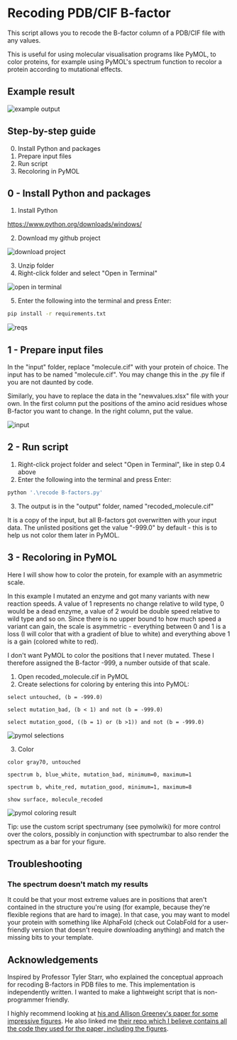 # Recoding PDB/CIF B-factor

This script allows you to recode the B-factor column of a PDB/CIF file with any values.

This is useful for using molecular visualisation programs like PyMOL, to color proteins, for example using PyMOL's spectrum function to recolor a protein according to mutational effects.

## Example result
![example output](images/0%20example%20output.png)

## Step-by-step guide
0. Install Python and packages
1. Prepare input files
2. Run script
3. Recoloring in PyMOL

## 0 - Install Python and packages
1. Install Python

https://www.python.org/downloads/windows/

2. Download my github project

![download project](images/1%20download.png)

3. Unzip folder
4. Right-click folder and select "Open in Terminal"

![open in terminal](images/2%20CMD.png)

5. Enter the following into the terminal and press Enter:
```bash
pip install -r requirements.txt
```
![reqs](images/3%20reqs.png)

## 1 - Prepare input files
In the "input" folder, replace "molecule.cif" with your protein of choice. The input has to be named "molecule.cif". You may change this in the .py file if you are not daunted by code.

Similarly, you have to replace the data in the "newvalues.xlsx" file with your own. In the first column put the positions of the amino acid residues whose B-factor you want to change. In the right column, put the value.

![input](images/4%20input.png)

## 2 - Run script
1. Right-click project folder and select "Open in Terminal", like in step 0.4 above
2. Enter the following into the terminal and press Enter:
```bash
python '.\recode B-factors.py'
```
3. The output is in the "output" folder, named "recoded_molecule.cif"

It is a copy of the input, but all B-factors got overwritten with your input data. The unlisted positions get the value "-999.0" by default - this is to help us not color them later in PyMOL.

## 3 - Recoloring in PyMOL
Here I will show how to color the protein, for example with an asymmetric scale.

In this example I mutated an enzyme and got many variants with new reaction speeds. A value of 1 represents no change relative to wild type, 0 would be a dead enzyme, a value of 2 would be double speed relative to wild type and so on. Since there is no upper bound to how much speed a variant can gain, the scale is asymmetric - everything between 0 and 1 is a loss (I will color that with a gradient of blue to white) and everything above 1 is a gain (colored white to red).

I don't want PyMOL to color the positions that I never mutated. These I therefore assigned the B-factor -999, a number outside of that scale.

1. Open recoded_molecule.cif in PyMOL
2. Create selections for coloring by entering this into PyMOL:
```
select untouched, (b = -999.0) 
```
```
select mutation_bad, (b < 1) and not (b = -999.0)
```
```
select mutation_good, ((b = 1) or (b >1)) and not (b = -999.0)
```
![pymol selections](images/5%20pymol%20selections.png)


3. Color
```
color gray70, untouched
```
```
spectrum b, blue_white, mutation_bad, minimum=0, maximum=1
```
```
spectrum b, white_red, mutation_good, minimum=1, maximum=8
```
```
show surface, molecule_recoded
```
![pymol coloring result](images/6%20pymol%20color%20result.png)

Tip: use the custom script spectrumany (see pymolwiki) for more control over the colors, possibly in conjunction with spectrumbar to also render the spectrum as a bar for your figure. 

## Troubleshooting
### The spectrum doesn't match my results
It could be that your most extreme values are in positions that aren't contained in the structure you're using (for example, because they're flexible regions that are hard to image). In that case, you may want to model your protein with something like AlphaFold (check out ColabFold for a user-friendly version that doesn't require downloading anything) and match the missing bits to your template. 

## Acknowledgements
Inspired by Professor Tyler Starr, who explained the conceptual approach for recoding B-factors in PDB files to me. This implementation is independently written. I wanted to make a lightweight script that is non-programmer friendly.

I highly recommend looking at [his and Allison Greeney's paper for some impressive figures](https://doi.org/10.1016/j.cell.2020.08.012). He also linked me [their repo which I believe contains all the code they used for the paper, including the figures](https://github.com/jbloomlab/SARS-CoV-2-RBD_DMS/blob/master/results/summary/structure_function.md). 